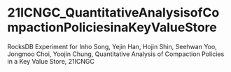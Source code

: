 # 21ICNGC_QuantitativeAnalysisofCompactionPoliciesinaKeyValueStore
RocksDB Experiment for Inho Song, Yejin Han, Hojin Shin, Seehwan Yoo, Jongmoo Choi, Yoojin Chung, Quantitative Analysis of Compaction Policies in a Key Value Store, 21ICNGC
